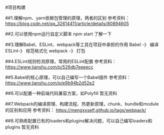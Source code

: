 #项目构建


##1.理解npm、yarn依赖包管理的原理，两者的区别
参考资料：https://blog.csdn.net/qq_32614411/article/details/80894605

##2.可以使用npm运行自定义脚本
npm start 了解一下

##3.理解Babel、ESLint、webpack等工具在项目中承担的作用
Babel -》 编译 ESLint-》 规范格式化 webpack -》 打包

##4.ESLint规则检测原理，常用的ESLint配置
参考资料：https://www.jianshu.com/p/526db7eeeecc

##5.Babel的核心原理，可以自己编写一个Babel插件
参考资料：https://www.jianshu.com/p/e9b94b2d52e2

##6.可以配置一种前端代码兼容方案，如Polyfill
暂无资料

##7.Webpack的编译原理、构建流程、热更新原理，chunk、bundle和module的区别和应用
参考资料：
https://mengxxself.github.io/tags/webpack/

##8.可熟练配置已有的loaders和plugins解决问题，可以自己编写loaders和plugins
暂无资料